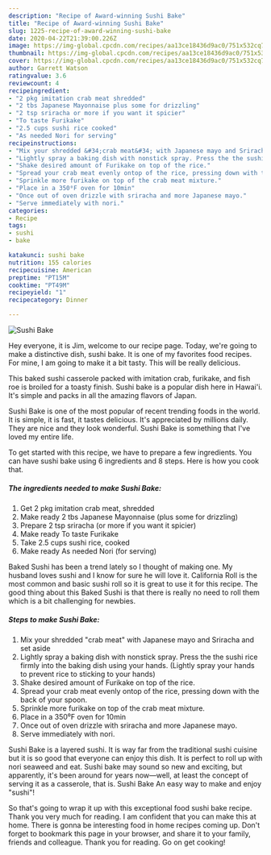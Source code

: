 ```yaml
---
description: "Recipe of Award-winning Sushi Bake"
title: "Recipe of Award-winning Sushi Bake"
slug: 1225-recipe-of-award-winning-sushi-bake
date: 2020-04-22T21:39:00.226Z
image: https://img-global.cpcdn.com/recipes/aa13ce18436d9ac0/751x532cq70/sushi-bake-recipe-main-photo.jpg
thumbnail: https://img-global.cpcdn.com/recipes/aa13ce18436d9ac0/751x532cq70/sushi-bake-recipe-main-photo.jpg
cover: https://img-global.cpcdn.com/recipes/aa13ce18436d9ac0/751x532cq70/sushi-bake-recipe-main-photo.jpg
author: Garrett Watson
ratingvalue: 3.6
reviewcount: 4
recipeingredient:
- "2 pkg imitation crab meat shredded"
- "2 tbs Japanese Mayonnaise plus some for drizzling"
- "2 tsp sriracha or more if you want it spicier"
- "To taste Furikake"
- "2.5 cups sushi rice cooked"
- "As needed Nori for serving"
recipeinstructions:
- "Mix your shredded &#34;crab meat&#34; with Japanese mayo and Sriracha and set aside"
- "Lightly spray a baking dish with nonstick spray. Press the the sushi rice firmly into the baking dish using your hands. (Lightly spray your hands to prevent rice to sticking to your hands)"
- "Shake desired amount of Furikake on top of the rice."
- "Spread your crab meat evenly ontop of the rice, pressing down with the back of your spoon."
- "Sprinkle more furikake on top of the crab meat mixture."
- "Place in a 350⁰F oven for 10min"
- "Once out of oven drizzle with sriracha and more Japanese mayo."
- "Serve immediately with nori."
categories:
- Recipe
tags:
- sushi
- bake

katakunci: sushi bake 
nutrition: 155 calories
recipecuisine: American
preptime: "PT15M"
cooktime: "PT49M"
recipeyield: "1"
recipecategory: Dinner

---
```



![Sushi Bake](https://img-global.cpcdn.com/recipes/aa13ce18436d9ac0/751x532cq70/sushi-bake-recipe-main-photo.jpg)

Hey everyone, it is Jim, welcome to our recipe page. Today, we're going to make a distinctive dish, sushi bake. It is one of my favorites food recipes. For mine, I am going to make it a bit tasty. This will be really delicious.

This baked sushi casserole packed with imitation crab, furikake, and fish roe is broiled for a toasty finish. Sushi bake is a popular dish here in Hawai&#39;i. It&#39;s simple and packs in all the amazing flavors of Japan.

Sushi Bake is one of the most popular of recent trending foods in the world. It is simple, it is fast, it tastes delicious. It's appreciated by millions daily. They are nice and they look wonderful. Sushi Bake is something that I've loved my entire life.


To get started with this recipe, we have to prepare a few ingredients. You can have sushi bake using 6 ingredients and 8 steps. Here is how you cook that.

<!--inarticleads1-->

##### The ingredients needed to make Sushi Bake:

1. Get 2 pkg imitation crab meat, shredded
1. Make ready 2 tbs Japanese Mayonnaise (plus some for drizzling)
1. Prepare 2 tsp sriracha (or more if you want it spicier)
1. Make ready To taste Furikake
1. Take 2.5 cups sushi rice, cooked
1. Make ready As needed Nori (for serving)


Baked Sushi has been a trend lately so I thought of making one. My husband loves sushi and I know for sure he will love it. California Roll is the most common and basic sushi roll so it is great to use it for this recipe. The good thing about this Baked Sushi is that there is really no need to roll them which is a bit challenging for newbies. 

<!--inarticleads2-->

##### Steps to make Sushi Bake:

1. Mix your shredded &#34;crab meat&#34; with Japanese mayo and Sriracha and set aside
1. Lightly spray a baking dish with nonstick spray. Press the the sushi rice firmly into the baking dish using your hands. (Lightly spray your hands to prevent rice to sticking to your hands)
1. Shake desired amount of Furikake on top of the rice.
1. Spread your crab meat evenly ontop of the rice, pressing down with the back of your spoon.
1. Sprinkle more furikake on top of the crab meat mixture.
1. Place in a 350⁰F oven for 10min
1. Once out of oven drizzle with sriracha and more Japanese mayo.
1. Serve immediately with nori.


Sushi Bake is a layered sushi. It is way far from the traditional sushi cuisine but it is so good that everyone can enjoy this dish. It is perfect to roll up with nori seaweed and eat. Sushi bake may sound so new and exciting, but apparently, it&#39;s been around for years now—well, at least the concept of serving it as a casserole, that is. Sushi Bake An easy way to make and enjoy &#34;sushi&#34;! 

So that's going to wrap it up with this exceptional food sushi bake recipe. Thank you very much for reading. I am confident that you can make this at home. There is gonna be interesting food in home recipes coming up. Don't forget to bookmark this page in your browser, and share it to your family, friends and colleague. Thank you for reading. Go on get cooking!
